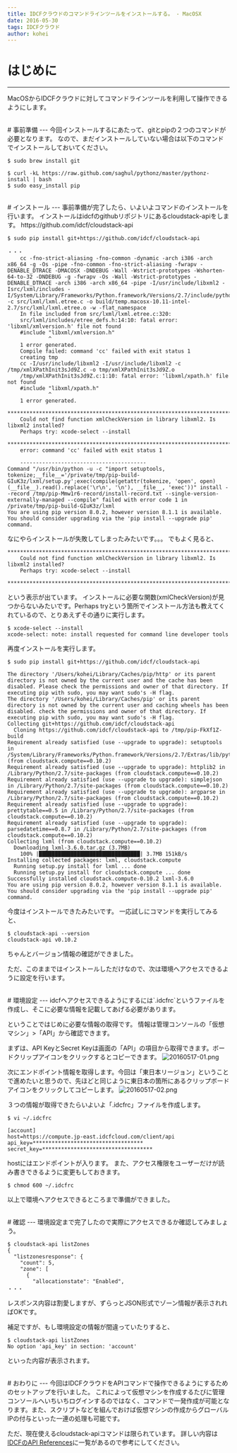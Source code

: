 ```yaml
---
title: IDCFクラウドのコマンドラインツールをインストールする。 - MacOSX
date: 2016-05-30
tags: IDCFクラウド 
author: kohei
---
```


# はじめに
---
MacOSからIDCFクラウドに対してコマンドラインツールを利用して操作できるようにします。


<br>
# 事前準備
---
今回インストールするにあたって、gitとpipの２つのコマンドが必要となります。
なので、まだインストールしていない場合は以下のコマンドでインストールしておいてください。

```bash:gitコマンドインストール
$ sudo brew install git
```

```bash:pipコマンドインストール
$ curl -kL https://raw.github.com/saghul/pythonz/master/pythonz-install | bash
$ sudo easy_install pip
```


<br>
# インストール
---
事前準備が完了したら、いよいよコマンドのインストールを行います。
インストールはidcfのgithubリポジトリにあるcloudstack-apiをします。
https://github.com/idcf/cloudstack-api

```bash:cloudstack-apiインストール
$ sudo pip install git+https://github.com/idcf/cloudstack-api

・・・
    cc -fno-strict-aliasing -fno-common -dynamic -arch i386 -arch x86_64 -g -Os -pipe -fno-common -fno-strict-aliasing -fwrapv -DENABLE_DTRACE -DMACOSX -DNDEBUG -Wall -Wstrict-prototypes -Wshorten-64-to-32 -DNDEBUG -g -fwrapv -Os -Wall -Wstrict-prototypes -DENABLE_DTRACE -arch i386 -arch x86_64 -pipe -I/usr/include/libxml2 -Isrc/lxml/includes -I/System/Library/Frameworks/Python.framework/Versions/2.7/include/python2.7 -c src/lxml/lxml.etree.c -o build/temp.macosx-10.11-intel-2.7/src/lxml/lxml.etree.o -w -flat_namespace
    In file included from src/lxml/lxml.etree.c:320:
    src/lxml/includes/etree_defs.h:14:10: fatal error: 'libxml/xmlversion.h' file not found
    #include "libxml/xmlversion.h"
             ^
    1 error generated.
    Compile failed: command 'cc' failed with exit status 1
    creating tmp
    cc -I/usr/include/libxml2 -I/usr/include/libxml2 -c /tmp/xmlXPathInit3sJd9Z.c -o tmp/xmlXPathInit3sJd9Z.o
    /tmp/xmlXPathInit3sJd9Z.c:1:10: fatal error: 'libxml/xpath.h' file not found
    #include "libxml/xpath.h"
             ^
    1 error generated.
    *********************************************************************************
    Could not find function xmlCheckVersion in library libxml2. Is libxml2 installed?
    Perhaps try: xcode-select --install
    *********************************************************************************
    error: command 'cc' failed with exit status 1

    ----------------------------------------
Command "/usr/bin/python -u -c "import setuptools, tokenize;__file__='/private/tmp/pip-build-GIuK3z/lxml/setup.py';exec(compile(getattr(tokenize, 'open', open)(__file__).read().replace('\r\n', '\n'), __file__, 'exec'))" install --record /tmp/pip-Mmw1r6-record/install-record.txt --single-version-externally-managed --compile" failed with error code 1 in /private/tmp/pip-build-GIuK3z/lxml
You are using pip version 8.0.2, however version 8.1.1 is available.
You should consider upgrading via the 'pip install --upgrade pip' command.
```

なにやらインストールが失敗してしまったみたいです。。。
でもよく見ると、

```text:
*********************************************************************************
    Could not find function xmlCheckVersion in library libxml2. Is libxml2 installed?
    Perhaps try: xcode-select --install
    *********************************************************************************
```
という表示が出ています。
インストールに必要な関数(xmlCheckVersion)が見つからないみたいです。Perhaps tryという箇所でインストール方法も教えてくれているので、とりあえずその通りに実行します。

```bash:xcode-selectインストール
$ xcode-select --install
xcode-select: note: install requested for command line developer tools
```

再度インストールを実行します。

```bash:cloudstack-apiインストール（やり直し）
$ sudo pip install git+https://github.com/idcf/cloudstack-api

The directory '/Users/kohei/Library/Caches/pip/http' or its parent directory is not owned by the current user and the cache has been disabled. Please check the permissions and owner of that directory. If executing pip with sudo, you may want sudo's -H flag.
The directory '/Users/kohei/Library/Caches/pip' or its parent directory is not owned by the current user and caching wheels has been disabled. check the permissions and owner of that directory. If executing pip with sudo, you may want sudo's -H flag.
Collecting git+https://github.com/idcf/cloudstack-api
  Cloning https://github.com/idcf/cloudstack-api to /tmp/pip-FkXf1Z-build
Requirement already satisfied (use --upgrade to upgrade): setuptools in /System/Library/Frameworks/Python.framework/Versions/2.7/Extras/lib/python (from cloudstack.compute==0.10.2)
Requirement already satisfied (use --upgrade to upgrade): httplib2 in /Library/Python/2.7/site-packages (from cloudstack.compute==0.10.2)
Requirement already satisfied (use --upgrade to upgrade): simplejson in /Library/Python/2.7/site-packages (from cloudstack.compute==0.10.2)
Requirement already satisfied (use --upgrade to upgrade): argparse in /Library/Python/2.7/site-packages (from cloudstack.compute==0.10.2)
Requirement already satisfied (use --upgrade to upgrade): prettytable==0.5 in /Library/Python/2.7/site-packages (from cloudstack.compute==0.10.2)
Requirement already satisfied (use --upgrade to upgrade): parsedatetime==0.8.7 in /Library/Python/2.7/site-packages (from cloudstack.compute==0.10.2)
Collecting lxml (from cloudstack.compute==0.10.2)
  Downloading lxml-3.6.0.tar.gz (3.7MB)
    100% |████████████████████████████████| 3.7MB 151kB/s
Installing collected packages: lxml, cloudstack.compute
  Running setup.py install for lxml ... done
  Running setup.py install for cloudstack.compute ... done
Successfully installed cloudstack.compute-0.10.2 lxml-3.6.0
You are using pip version 8.0.2, however version 8.1.1 is available.
You should consider upgrading via the 'pip install --upgrade pip' command.
```

今度はインストールできたみたいです。
一応試しにコマンドを実行してみると、

```bash:cloudstack-api
$ cloudstack-api --version
cloudstack-api v0.10.2
```

ちゃんとバージョン情報の確認ができました。

ただ、このままではインストールしただけなので、次は環境へアクセスできるように設定を行います。


<br>
# 環境設定
---
idcfヘアクセスできるようにするには`.idcfrc`というファイルを作成し、そこに必要な情報を記載してあげる必要があります。

ということではじめに必要な情報の取得です。
情報は管理コンソールの「仮想マシン」>「API」から確認できます。

まずは、API KeyとSecret Keyは画面の「API」の項目から取得できます。ボードクリップアイコンをクリックするとコピーできます。
![20160517-01.png](https://qiita-image-store.s3.amazonaws.com/0/82090/145b8cb9-2357-ee5d-f9ae-c78043f9bad0.png)

次にエンドポイント情報を取得します。今回は「東日本リージョン」ということで進めたいと思うので、先ほどと同じように東日本の箇所にあるクリップボードアイコンをクリックしてコピーします。
![20160517-02.png](https://qiita-image-store.s3.amazonaws.com/0/82090/904688ef-7cc6-e705-77c1-e69dc420fb91.png)

３つの情報が取得できたらいよいよ「.idcfrc」ファイルを作成します。

```bash:
$ vi ~/.idcfrc

[account]
host=https://compute.jp-east.idcfcloud.com/client/api
api_key=***********************************
secret_key=***********************************
```
hostにはエンドポイントが入ります。
また、アクセス権限をユーザーだけが読み書きできるように変更もしておきます。

```bash:権限変更
$ chmod 600 ~/.idcfrc
```
以上で環境へアクセスできるところまで準備ができました。


<br>
# 確認
---
環境設定まで完了したので実際にアクセスできるか確認してみましょう。

```bash:cloudstack-apiコマンド動作確認
$ cloudstack-api listZones
{
  "listzonesresponse": {
    "count": 5,
    "zone": [
      {
        "allocationstate": "Enabled",
・・・
```

レスポンス内容は割愛しますが、ずらっとJSON形式でゾーン情報が表示されればOKです。

補足ですが、もし環境設定の情報が間違っていたりすると、

```bash:cloudstack-apiコマンドエラー
$ cloudstack-api listZones
No option 'api_key' in section: 'account'
```
といった内容が表示されます。


<br>
# おわりに
---
今回はIDCFクラウドをAPIコマンドで操作できるようにするためのセットアップを行いました。
これによって仮想マシンを作成するたびに管理コンソールへいちいちログインするのではなく、コマンドで一発作成が可能となります。また、スクリプトなどを組んでおけば仮想マシンの作成からグローバルIPの付与といった一連の処理も可能です。

ただ、現在使えるcloudstack-apiコマンドは限られています。
詳しい内容は[IDCFのAPI References](http://docs.idcf.jp/cloud/api/)に一覧があるので参考にしてください。

